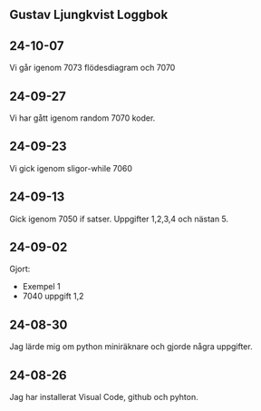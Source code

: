 Gustav Ljungkvist Loggbok
------------------------------
24-10-07
---------------------
Vi går igenom 7073 flödesdiagram och 7070


24-09-27
-----------------------
Vi har gått igenom random 7070 koder.

24-09-23
---------------------------------
Vi gick igenom sligor-while 7060

24-09-13
------------------------------------------------
Gick igenom 7050 if satser.
Uppgifter 1,2,3,4 och nästan 5.

24-09-02
-----------------------------------------------------------------
Gjort:

* Exempel 1
* 7040 uppgift 1,2

24-08-30
---------------------------------------------------------------
Jag lärde mig om python miniräknare och gjorde några uppgifter.

24-08-26
-------------------------------
Jag har installerat Visual Code, github och pyhton.